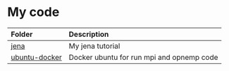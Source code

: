 <h1>
My code
</h1>

| Folder                            | Description                               |
| :-------------------------------- | :---------------------------------------- |
| [jena](./jena/)                   | My jena tutorial                          |
| [ubuntu-docker](./ubuntu-dcoker/) | Docker ubuntu for run mpi and opnemp code |
